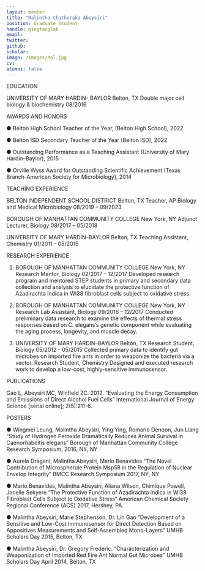 ```yaml
---
layout: member
title: "Malintha Chathuraka Abeysiri"
position: Graduate Student
handle: qingtanglab
email: 
twitter: 
github: 
scholar: 
image: /images/Mal.jpg
cv: 
alumni: false
---
```


EDUCATION

  UNIVERSITY OF MARY HARDIN- BAYLOR Belton, TX
  Double major cell biology & biochemistry 08/2016

AWARDS AND HONORS

  ● Belton High School Teacher of the Year, (Belton High School), 2022

  ● Belton ISD Secondary Teacher of the Year (Belton ISD), 2022

  ● Outstanding Performance as a Teaching Assistant (University of Mary
Hardin–Baylor), 2015

  ● Orville Wyss Award for Outstanding Scientific Achievement (Texas
Branch-American Society for Microbiology), 2014

TEACHING EXPERIENCE

  BELTON INDEPENDENT SCHOOL DISTRICT Belton, TX
Teacher, AP Biology and Medical Microbiology 08/2019 – 09/2023

  BOROUGH OF MANHATTAN COMMUNITY COLLEGE New York, NY
Adjunct Lecturer, Biology 08/2017 – 05/2018

  UNIVERSITY OF MARY HARDIN–BAYLOR Belton, TX
Teaching Assistant, Chemistry 01/2011 – 05/2015

RESEARCH EXPERIENCE

1. BOROUGH OF MANHATTAN COMMUNITY COLLEGE New York, NY
Research Mentor, Biology 02/2017 – 12/2017
Developed research program and mentored STEP students in primary and secondary data
collection and analysis to elucidate the protective function of Azadirachta indica in WI38
fibroblast cells subject to oxidative stress.

3. BOROUGH OF MANHATTAN COMMUNITY COLLEGE New York, NY
Research Lab Assistant, Biology 09/2016 – 12/2017
Conducted preliminary data research to examine the effects of thermal stress responses based on
C. elegans’s genetic component while evaluating the aging process, longevity, and muscle decay.

5. UNIVERSITY OF MARY HARDIN–BAYLOR Belton, TX
Research Student, Biology 05/2012 - 05/2015
Collected primary data to identify gut microbes on imported fire ants in order to weaponize the
bacteria via a vector.
Research Student, Chemistry
Designed and executed research work to develop a low-cost, highly-sensitive immunosensor.

PUBLICATIONS

  Gao L, Abeysiri MC, Winfield ZC. 2012. “Evaluating the Energy Consumption and
Emissions of Direct Alcohol Fuel Cells” International Journal of Energy Science [serial
online]; 2(5):211-6.

POSTERS

  ● Wingmei Leung, Malintha Abeysiri, Ying Ying, Romario Denoon, Jun Liang “Study of
Hydrogen Peroxide Dramatically Reduces Animal Survival in Caenorhabditis elegans”
Borough of Manhattan Community College Research Symposium, 2016, NY, NY

  ● Aurela Dragani, Malintha Abeysiri, Mario Benavides “The Novel Contribution of
Microspherule Protein Msp58 in the Regulation of Nuclear Envelop Integrity” BMCC
Research Symposium 2017, NY, NY

  ● Mario Benavides, Malintha Abeysiri, Aliana Wilson, Chimique Powell, Janelle Sekyere
“The Protective Function of Azadirachta indica in WI38 Fibroblast Cells Subject to
Oxidative Stress“ American Chemical Society Regional Conference (ACS) 2017,
Hershey, PA.

  ● Malintha Abeysiri, Marie Stephenson, Dr. Lin Gao “Development of a Sensitive and
Low-Cost Immunosensor for Direct Detection Based on Appositives Measurements and
Self-Assembled Mono-Layers” UMHB Scholars Day 2015, Belton, TX

  ● Malintha Abeysiri, Dr. Gregory Frederic. “Characterization and Weaponization of
Imported Red Fire Ant Normal Gut Microbes” UMHB Scholars Day April 2014, Belton,
TX


